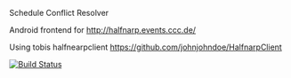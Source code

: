 Schedule Conflict Resolver

Android frontend for http://halfnarp.events.ccc.de/

Using tobis halfnearpclient https://github.com/johnjohndoe/HalfnarpClient

[![Build Status](https://snap-ci.com/ligi/AJShA/branch/master/build_image)](https://snap-ci.com/ligi/AJShA/branch/master)
